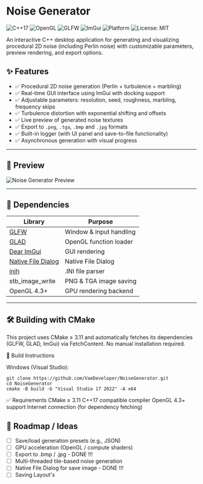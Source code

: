 # Noise Generator
![C++17](https://img.shields.io/badge/language-C%2B%2B17-blue)
![OpenGL](https://img.shields.io/badge/OpenGL-4.3-green)
![GLFW](https://img.shields.io/badge/Windowing-GLFW-0099cc)
![ImGui](https://img.shields.io/badge/GUI-Dear%20ImGui-blueviolet)
![Platform](https://img.shields.io/badge/platform-Windows-blue)
![License: MIT](https://img.shields.io/badge/license-MIT-blue)

An interactive C++ desktop application for generating and visualizing procedural 2D noise (including Perlin noise) with customizable parameters, preview rendering, and export options.

## ✨ Features

- ✅ Procedural 2D noise generation (Perlin + turbulence + marbling)
- ✅ Real-time GUI interface using ImGui with docking support
- ✅ Adjustable parameters: resolution, seed, roughness, marbling, frequency skips
- ✅ Turbulence distortion with exponential shifting and offsets
- ✅ Live preview of generated noise textures
- ✅ Export to `.png`, `.tga`, `.bmp` and `.jpg` formats
- ✅ Built-in logger (with UI panel and save-to-file functionality)
- ✅ Asynchronous generation with visual progress

---

## 📸 Preview

![Noise Generator Preview](docs/noise_generator2.gif)

---
## 🧩 Dependencies

| Library          | Purpose                  |
|------------------|---------------------------|
| [GLFW](https://www.glfw.org/)         | Window & input handling      |
| [GLAD](https://glad.dav1d.de/)        | OpenGL function loader       |
| [Dear ImGui](https://github.com/ocornut/imgui) | GUI rendering                |
| [Native File Dialog](https://github.com/mlabbe/nativefiledialog) | Native File Dialog     |
| [inih](https://github.com/benhoyt/inih)        |  .INI file parser     |
| stb_image_write  | PNG & TGA image saving   |
| OpenGL 4.3+       | GPU rendering backend     |
---

## 🛠 Building with CMake
This project uses CMake ≥ 3.11 and automatically fetches its dependencies (GLFW, GLAD, ImGui) via FetchContent. No manual installation required.

🔧 Build Instructions

Windows (Visual Studio):
```
git clone https://github.com/VaeDeveloper/NoiseGenerator.git
cd NoiseGenerator
cmake -B build -G "Visual Studio 17 2022" -A x64
```

✅ Requirements
CMake ≥ 3.11
C++17 compatible compiler
OpenGL 4.3+ support
Internet connection (for dependency fetching)


## 🧠 Roadmap / Ideas

- [ ] Save/load generation presets (e.g., JSON)
- [ ] GPU acceleration (OpenGL / compute shaders) 
- [ ] Export to .bmp / .jpg - DONE !!! 
- [ ] Multi-threaded tile-based noise generation
- [ ] Native File Dialog for save image - DONE !!!
- [ ] Saving Layout's 
